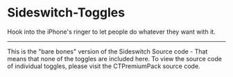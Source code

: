 Sideswitch-Toggles
==================

Hook into the iPhone's ringer to let people do whatever they want with it.

------

This is the "bare bones" version of the Sideswitch Source code - That means that none of the toggles are included here. To view the source code of individual toggles, please visit the CTPremiumPack source code.

